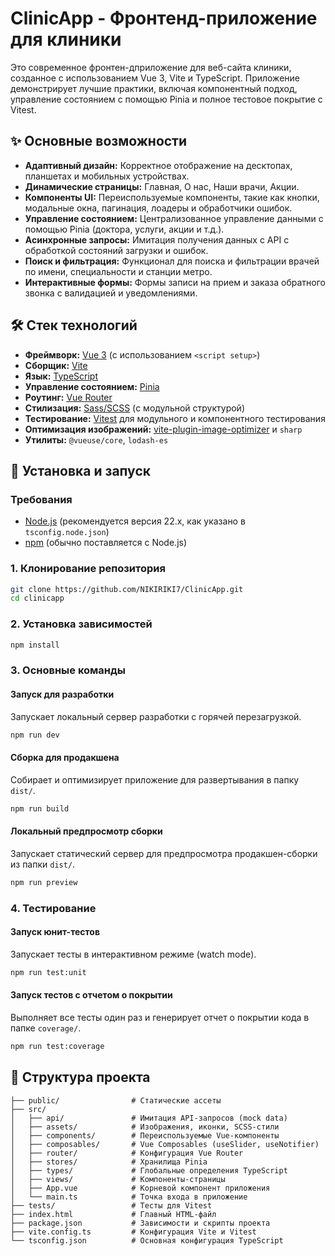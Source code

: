 # ClinicApp - Фронтенд-приложение для клиники

Это современное фронтен-дприложение для веб-сайта клиники, созданное с использованием Vue 3, Vite и TypeScript. Приложение демонстрирует лучшие практики, включая компонентный подход, управление состоянием с помощью Pinia и полное тестовое покрытие с Vitest.

## ✨ Основные возможности

*   **Адаптивный дизайн:** Корректное отображение на десктопах, планшетах и мобильных устройствах.
*   **Динамические страницы:** Главная, О нас, Наши врачи, Акции.
*   **Компоненты UI:** Переиспользуемые компоненты, такие как кнопки, модальные окна, пагинация, лоадеры и обработчики ошибок.
*   **Управление состоянием:** Централизованное управление данными с помощью Pinia (доктора, услуги, акции и т.д.).
*   **Асинхронные запросы:** Имитация получения данных с API с обработкой состояний загрузки и ошибок.
*   **Поиск и фильтрация:** Функционал для поиска и фильтрации врачей по имени, специальности и станции метро.
*   **Интерактивные формы:** Формы записи на прием и заказа обратного звонка с валидацией и уведомлениями.

## 🛠️ Стек технологий

*   **Фреймворк:** [Vue 3](https://vuejs.org/) (с использованием `<script setup>`)
*   **Сборщик:** [Vite](https://vitejs.dev/)
*   **Язык:** [TypeScript](https://www.typescriptlang.org/)
*   **Управление состоянием:** [Pinia](https://pinia.vuejs.org/)
*   **Роутинг:** [Vue Router](https://router.vuejs.org/)
*   **Стилизация:** [Sass/SCSS](https://sass-lang.com/) (с модульной структурой)
*   **Тестирование:** [Vitest](https://vitest.dev/) для модульного и компонентного тестирования
*   **Оптимизация изображений:** [vite-plugin-image-optimizer](https://github.com/FatehAK/vite-plugin-image-optimizer) и `sharp`
*   **Утилиты:** `@vueuse/core`, `lodash-es`

## 🚀 Установка и запуск

### Требования

*   [Node.js](https://nodejs.org/) (рекомендуется версия 22.x, как указано в `tsconfig.node.json`)
*   [npm](https://www.npmjs.com/) (обычно поставляется с Node.js)

### 1. Клонирование репозитория

```bash
git clone https://github.com/NIKIRIKI7/ClinicApp.git
cd clinicapp
```

### 2. Установка зависимостей

```bash
npm install
```

### 3. Основные команды

#### Запуск для разработки
Запускает локальный сервер разработки с горячей перезагрузкой.
```bash
npm run dev
```

#### Сборка для продакшена
Собирает и оптимизирует приложение для развертывания в папку `dist/`.
```bash
npm run build
```

#### Локальный предпросмотр сборки
Запускает статический сервер для предпросмотра продакшен-сборки из папки `dist/`.
```bash
npm run preview
```

### 4. Тестирование

#### Запуск юнит-тестов
Запускает тесты в интерактивном режиме (watch mode).
```bash
npm run test:unit
```

#### Запуск тестов с отчетом о покрытии
Выполняет все тесты один раз и генерирует отчет о покрытии кода в папке `coverage/`.
```bash
npm run test:coverage
```

## 📂 Структура проекта

```.
├── public/                # Статические ассеты
├── src/
│   ├── api/               # Имитация API-запросов (mock data)
│   ├── assets/            # Изображения, иконки, SCSS-стили
│   ├── components/        # Переиспользуемые Vue-компоненты
│   ├── composables/       # Vue Composables (useSlider, useNotifier)
│   ├── router/            # Конфигурация Vue Router
│   ├── stores/            # Хранилища Pinia
│   ├── types/             # Глобальные определения TypeScript
│   ├── views/             # Компоненты-страницы
│   ├── App.vue            # Корневой компонент приложения
│   └── main.ts            # Точка входа в приложение
├── tests/                 # Тесты для Vitest
├── index.html             # Главный HTML-файл
├── package.json           # Зависимости и скрипты проекта
├── vite.config.ts         # Конфигурация Vite и Vitest
└── tsconfig.json          # Основная конфигурация TypeScript
```